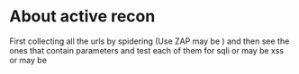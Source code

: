 # About active recon

First collecting all the urls by spidering (Use ZAP may be ) and then see the ones that contain parameters and test each of them for sqli or may be xss or may be 
